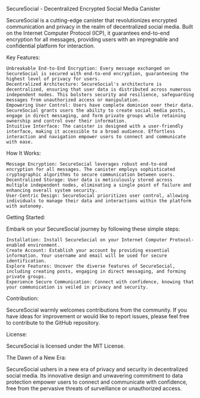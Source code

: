SecureSocial - Decentralized Encrypted Social Media Canister

SecureSocial is a cutting-edge canister that revolutionizes encrypted communication and privacy in the realm of decentralized social media. Built on the Internet Computer Protocol (ICP), it guarantees end-to-end encryption for all messages, providing users with an impregnable and confidential platform for interaction.

Key Features:

    Unbreakable End-to-End Encryption: Every message exchanged on SecureSocial is secured with end-to-end encryption, guaranteeing the highest level of privacy for users.
    Decentralized Architecture: SecureSocial's architecture is decentralized, ensuring that user data is distributed across numerous independent nodes. This bolsters security and resilience, safeguarding messages from unauthorized access or manipulation.
    Empowering User Control: Users have complete dominion over their data. SecureSocial grants users the ability to create social media posts, engage in direct messaging, and form private groups while retaining ownership and control over their information.
    Intuitive Interface: The canister is designed with a user-friendly interface, making it accessible to a broad audience. Effortless interaction and navigation empower users to connect and communicate with ease.

How It Works:

    Message Encryption: SecureSocial leverages robust end-to-end encryption for all messages. The canister employs sophisticated cryptographic algorithms to secure communication between users.
    Decentralized Storage: User data is meticulously stored across multiple independent nodes, eliminating a single point of failure and enhancing overall system security.
    User-Centric Design: SecureSocial prioritizes user control, allowing individuals to manage their data and interactions within the platform with autonomy.

Getting Started:

Embark on your SecureSocial journey by following these simple steps:

    Installation: Install SecureSocial on your Internet Computer Protocol-enabled environment.
    Create Account: Establish your account by providing essential information. Your username and email will be used for secure identification.
    Explore Features: Uncover the diverse features of SecureSocial, including creating posts, engaging in direct messaging, and forming private groups.
    Experience Secure Communication: Connect with confidence, knowing that your communication is veiled in privacy and security.

Contribution:

SecureSocial warmly welcomes contributions from the community. If you have ideas for improvement or would like to report issues, please feel free to contribute to the GitHub repository.

License:

SecureSocial is licensed under the MIT License.

The Dawn of a New Era:

SecureSocial ushers in a new era of privacy and security in decentralized social media. Its innovative design and unwavering commitment to data protection empower users to connect and communicate with confidence, free from the pervasive threats of surveillance or unauthorized access.
